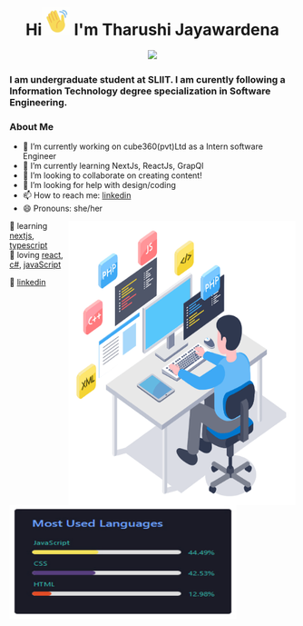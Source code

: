 ### <h1 align="center">Hi<img src="https://github.com/TharuJayawardena/TharuJayawardena/blob/main/waving-hi.gif" height="50px" width="50px" > I'm Tharushi Jayawardena</h1>

<!-- Typing SVG by DenverCoder1 - https://github.com/DenverCoder1/readme-typing-svg -->
<p align="center">
<!--   <a href="https://github.com/DenverCoder1/readme-typing-svg"> -->
    <img src="https://readme-typing-svg.herokuapp.com?color=E22FE4&width=380&height=45&lines=Open-Source+Enthusiast;Learning+In+Public;Empowering+Others;Nice+To+Meet+You+...&center=true"></a>

</p>

### I am undergraduate student at SLIIT. I am curently following a Information Technology degree specialization in Software Engineering.

<h3><b>About Me</b></h3>

- 🔭 I’m currently working on cube360(pvt)Ltd as a Intern software Engineer
- 🌱 I’m currently learning NextJs, ReactJs, GrapQl
- 👯 I’m looking to collaborate on creating content!
- 🤔 I’m looking for help with design/coding
- 📫 How to reach me: [linkedin]
- 😄 Pronouns: she/her
<img align= "right" width="400" height="500"  src="https://github.com/TharuJayawardena/TharuJayawardena/blob/main/design-uiux-services.gif"/>

 
🧠 learning [nextjs][next], [typescript][typescript]  
💜 loving [react][react], [c#][c#], [javaScript][javaScript]








👔 [linkedin][linkedin]

   


[react]: http://reactjs.org
[next]: https://nextjs.org
[c#]: https://www.javatpoint.com/c-sharp-tutorial
[javaScript]: https://developer.mozilla.org/en-US/docs/Web/JavaScript
[typescript]: https://www.typescriptlang.org/docs/
[linkedin]: https://www.linkedin.com/in/tharushijayawardena/
[resume]: https://github.com/TharuJayawardena/TharuJayawardena/blob/main/Tharushi%20Jayawardena.pdf

<p><img align="center" width="400" height="200" src="https://github.com/TharuJayawardena/TharuJayawardena/blob/main/3nRDF.jpg"/>
